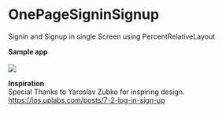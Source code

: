 # OnePageSigninSignup
Signin and Signup in single Screen using PercentRelativeLayout

**Sample app**<br><br>
<img src="https://raw.githubusercontent.com/irfaan008/OnePageSigninSignup/master/onePageLoginSignup.gif"><br>

**Inspiration**
<br>
Special Thanks to Yaroslav Zubko for inspiring design.<br>
https://ios.uplabs.com/posts/7-2-log-in-sign-up
